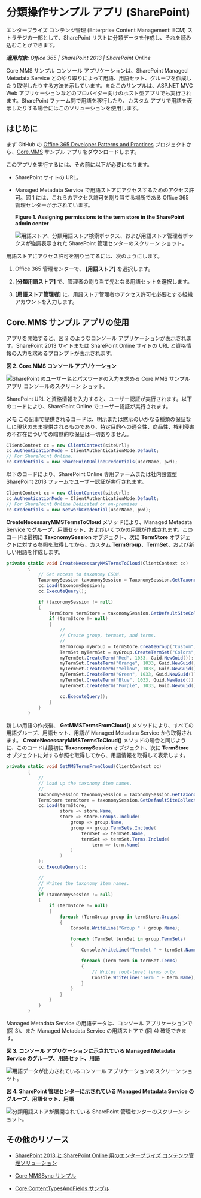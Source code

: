 # 分類操作サンプル アプリ (SharePoint)

エンタープライズ コンテンツ管理 (Enterprise Content Management: ECM) ストラテジの一部として、SharePoint リストに分類データを作成し、それを読み込むことができます。
    
_**適用対象:** Office 365 | SharePoint 2013 | SharePoint Online_

Core.MMS サンプル コンソール アプリケーションは、SharePoint Managed Metadata Service とのやり取りによって用語、用語セット、グループを作成したり取得したりする方法を示しています。またこのサンプルは、ASP.NET MVC Web アプリケーションなどのプロバイダー向けのホスト型アプリでも実行されます。SharePoint ファーム間で用語を移行したり、カスタム アプリで用語を表示したりする場合にはこのソリューションを使用します。   

## はじめに
<a name="sectionSection0"> </a>

まず GitHub の [Office 365 Developer Patterns and Practices](https://github.com/OfficeDev/PnP/tree/dev) プロジェクトから、[Core.MMS](https://github.com/OfficeDev/PnP/tree/master/Samples/Core.MMS) サンプル アプリをダウンロードします。

このアプリを実行するには、その前に以下が必要になります。

- SharePoint サイトの URL。
    
- Managed Metadata Service で用語ストアにアクセスするためのアクセス許可。図 1 には、これらのアクセス許可を割り当てる場所である Office 365 管理センターが示されています。 
    
    **Figure 1. Assigning permissions to the term store in the SharePoint admin center**

    ![用語ストア、分類用語ストア検索ボックス、および用語ストア管理者ボックスが強調表示された SharePoint 管理センターのスクリーン ショット。](media/5a9d8c07-afce-4d9e-b0d1-10b28e089278.png)
    
用語ストアにアクセス許可を割り当てるには、次のようにします。

  1. Office 365 管理センターで、 **[用語ストア]** を選択します。
    
  2. **[分類用語ストア]** で、管理者の割り当て先となる用語セットを選択します。
    
  3. **[用語ストア管理者]** に、用語ストア管理者のアクセス許可を必要とする組織アカウントを入力します。

## Core.MMS サンプル アプリの使用
<a name="sectionSection1"> </a>

アプリを開始すると、図 2 のようなコンソール アプリケーションが表示されます。SharePoint 2013 サイトまたは SharePoint Online サイトの URL と資格情報の入力を求めるプロンプトが表示されます。 

**図 2. Core.MMS コンソール アプリケーション**

![SharePoint のユーザー名とパスワードの入力を求める Core.MMS サンプル アプリ コンソールのスクリーン ショット。](media/5ddaf3f1-2d7c-4818-9a9a-b0e905226db5.png)

SharePoint URL と資格情報を入力すると、ユーザー認証が実行されます。以下のコードにより、SharePoint Online でユーザー認証が実行されます。
    
**メモ**  この記事で提供されるコードは、明示または黙示のいかなる種類の保証なしに現状のまま提供されるものであり、特定目的への適合性、商品性、権利侵害の不存在についての暗黙的な保証は一切ありません。

```C#
ClientContext cc = new ClientContext(siteUrl);
cc.AuthenticationMode = ClientAuthenticationMode.Default;
// For SharePoint Online.
cc.Credentials = new SharePointOnlineCredentials(userName, pwd);
```

以下のコードにより、SharePoint Online 専用ファームまたは社内設置型 SharePoint 2013 ファームでユーザー認証が実行されます。

```C#
ClientContext cc = new ClientContext(siteUrl);
cc.AuthenticationMode = ClientAuthenticationMode.Default;
// For SharePoint Online Dedicated or on-premises .
cc.Credentials = new NetworkCredential(userName, pwd);
```

**CreateNecessaryMMSTermsToCloud** メソッドにより、Managed Metadata Service でグループ、用語セット、およびいくつかの用語が作成されます。このコードは最初に **TaxonomySession** オブジェクト、次に **TermStore** オブジェクトに対する参照を取得してから、カスタム **TermGroup**、**TermSet**、および新しい用語を作成します。 

```C#
private static void CreateNecessaryMMSTermsToCloud(ClientContext cc)
        {
            // Get access to taxonomy CSOM.
            TaxonomySession taxonomySession = TaxonomySession.GetTaxonomySession(cc);
            cc.Load(taxonomySession);
            cc.ExecuteQuery();

            if (taxonomySession != null)
            {
                TermStore termStore = taxonomySession.GetDefaultSiteCollectionTermStore();
                if (termStore != null)
                {
                    //
                    // Create group, termset, and terms.
                    //
                    TermGroup myGroup = termStore.CreateGroup("Custom", Guid.NewGuid());
                    TermSet myTermSet = myGroup.CreateTermSet("Colors", Guid.NewGuid(), 1033);
                    myTermSet.CreateTerm("Red", 1033, Guid.NewGuid());
                    myTermSet.CreateTerm("Orange", 1033, Guid.NewGuid());
                    myTermSet.CreateTerm("Yellow", 1033, Guid.NewGuid());
                    myTermSet.CreateTerm("Green", 1033, Guid.NewGuid());
                    myTermSet.CreateTerm("Blue", 1033, Guid.NewGuid());
                    myTermSet.CreateTerm("Purple", 1033, Guid.NewGuid());

                    cc.ExecuteQuery();
                }
            }
        }
```

新しい用語の作成後、 **GetMMSTermsFromCloud()** メソッドにより、すべての用語グループ、用語セット、用語が Managed Metadata Service から取得されます。 **CreateNecessaryMMSTermsToCloud()** メソッドの場合と同じように、このコードは最初に **TaxonomySession** オブジェクト、次に **TermStore** オブジェクトに対する参照を取得してから、用語情報を取得して表示します。

```C#
private static void GetMMSTermsFromCloud(ClientContext cc)
        {
            //
            // Load up the taxonomy item names.
            //
            TaxonomySession taxonomySession = TaxonomySession.GetTaxonomySession(cc);
            TermStore termStore = taxonomySession.GetDefaultSiteCollectionTermStore();
            cc.Load(termStore,
                    store => store.Name,
                    store => store.Groups.Include(
                        group => group.Name,
                        group => group.TermSets.Include(
                            termSet => termSet.Name,
                            termSet => termSet.Terms.Include(
                                term => term.Name)
                        )
                    )
            );
            cc.ExecuteQuery();

            //
            // Writes the taxonomy item names.
            //
            if (taxonomySession != null)
            {
                if (termStore != null)
                {
                    foreach (TermGroup group in termStore.Groups)
                    {
                        Console.WriteLine("Group " + group.Name);

                        foreach (TermSet termSet in group.TermSets)
                        {
                            Console.WriteLine("TermSet " + termSet.Name);

                            foreach (Term term in termSet.Terms)
                            {
                                // Writes root-level terms only.
                                Console.WriteLine("Term " + term.Name);
                            }
                        }
                    }
                }
            }
        }
```

Managed Metadata Service の用語データは、コンソール アプリケーションで (図 3)、また Managed Metadata Service の用語ストアで (図 4) 確認できます。

**図 3. コンソール アプリケーションに示されている Managed Metadata Service のグループ、用語セット、用語**

![用語データが出力されているコンソール アプリケーションのスクリーン ショット。](media/a8907a10-8b4d-463f-89bc-811f9af4b34e.png)

**図 4. SharePoint 管理センターに示されている Managed Metadata Service のグループ、用語セット、用語**

![分類用語ストアが展開されている SharePoint 管理センターのスクリーン ショット。](media/9e623deb-569b-457a-ad1c-fa6d0d4d0a38.png)

## その他のリソース
<a name="bk_addresources"> </a>

-  [SharePoint 2013 と SharePoint Online 用のエンタープライズ コンテンツ管理ソリューション](Enterprise-Content-Management-solutions-for-SharePoint-2013-and-SharePoint-Online.md)
    
-  [Core.MMSSync サンプル](https://github.com/OfficeDev/PnP/tree/master/Samples/Core.MMSSync)
    
-  [Core.ContentTypesAndFields サンプル](https://github.com/OfficeDev/PnP/tree/master/Samples/Core.ContentTypesAndFields)
